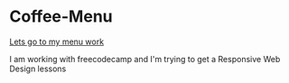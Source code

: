 # Coffee-Menu

[Lets go to my menu work](https://jekase9.github.io/Coffee-Menu/)


I am working with freecodecamp and I'm trying to get a Responsive Web Design lessons




